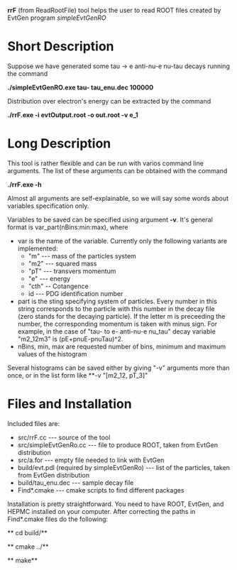 **rrF** (from ReadRootFile) tool helps the user to read ROOT files created by EvtGen program _simpleEvtGenRO_

# Short Description

Suppose we have generated some tau -> e anti-nu-e nu-tau decays running the command

   **./simpleEvtGenRO.exe tau- tau_enu.dec 100000**

Distribution over electron's energy can be extracted by the command

   **./rrF.exe -i evtOutput.root -o out.root -v e_1**

# Long Description

This tool is rather flexible and can be run with varios command line arguments. The list of these arguments can be obtained with the command

   **./rrF.exe -h**

Almost all arguments are self-explainable, so we will say some words about variables specification only.

Variables to be saved can be specified using argument **-v**. It's general format is var_part(nBins:min:max), where

* var is the name of the variable. Currently only the following variants are implemented:
  * "m" --- mass of the particles system 
  * "m2" --- squared mass
  * "pT" --- transvers momentum
  * "e" --- energy
  * "cth" -- Cotangence
  * id --- PDG identification number
* part is the sting specifying system of particles. Every number in this string corresponds to the particle with this number in the decay file (zero stands for the decaying particle). If the letter m is preceeding the number, the corresponding momentum is taken with minus sign. For example, in the case of "tau- to e- anti-nu-e nu_tau" decay variable "m2_12m3" is (pE+pnuE-pnuTau)^2.
* nBins, min, max are requested number of bins, minimum and maximum values of the histogram

Several histograms can be saved either by giving "-v" arguments more than once, or in the list form like **-v "[m2_12, pT_3]"

# Files and Installation

Included files are:

* src/rrF.cc --- source of the tool
* src/simpleEvtGenRo.cc --- file to produce ROOT,  taken from EvtGen distribution
* src/a.for --- empty file needed to link with EvtGen
* build/evt.pdl (required by simpleEvtGenRo) --- list of the particles,  taken from EvtGen distribution
* build/tau_enu.dec --- sample decay file
* Find*.cmake --- cmake scripts to find different packages



Installation is pretty straightforward. You need to have ROOT, EvtGen, and HEPMC installed on your computer. After correcting the paths in Find*.cmake files do the following:

** cd build/**

** cmake ../**

** make**


